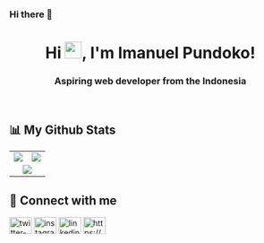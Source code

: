### Hi there 👋

<!--
**ilomon10/ilomon10** is a ✨ _special_ ✨ repository because its `README.md` (this file) appears on your GitHub profile.

Here are some ideas to get you started:

- 🔭 I’m currently working on ...
- 🌱 I’m currently learning ...
- 👯 I’m looking to collaborate on ...
- 🤔 I’m looking for help with ...
- 💬 Ask me about ...
- 📫 How to reach me: ...
- 😄 Pronouns: ...
- ⚡ Fun fact: ...
-->

<h1 align="center">Hi <img src="https://raw.githubusercontent.com/MartinHeinz/MartinHeinz/master/wave.gif" height="30px">, I'm Imanuel Pundoko! </h1>
<h3 align="center">Aspiring web developer from the Indonesia</h3>
<br/>


## 📊 My Github Stats
<table align="center" width="100%"> 
  <tr> 
    <td align="center"> 
      <img src="https://github-readme-stats.vercel.app/api?username=ilomon10&show_icons=true&count_private=true&theme=react&hide_border=true&bg_color=0D1117">
    </td> 
    <td align="center"> 
      <img src="https://github-readme-streak-stats.herokuapp.com/?user=ilomon10&theme=black-ice"/>
    </td> 
   </tr> 
  
  <tr> 
    <td align="center" colspan="2"> 
      <img src="https://github-readme-stats.vercel.app/api/top-langs/?username=ilomon10&langs_count=8&count_private=true&layout=compact&theme=react&hide_border=true&bg_color=0D1117"/>
    </td> 
  </tr> 
  
  </table>


## 🤝 Connect with me

<p align="left">
<a href="https://twitter.com/ilomon10" target="blank"><img align="center" src="https://raw.githubusercontent.com/rahuldkjain/github-profile-readme-generator/master/src/images/icons/Social/twitter.svg" alt="twitter-ilomon10" height="30" width="40" /></a>
<a href="https://instagram.com/iam.ilo" target="blank"><img align="center" src="https://raw.githubusercontent.com/rahuldkjain/github-profile-readme-generator/master/src/images/icons/Social/instagram.svg" alt="instagram-ilomon10" height="30" width="40" /></a>
<a href="https://linkedin.com/in/imanuel-pundoko" target="blank"><img align="center" src="https://raw.githubusercontent.com/rahuldkjain/github-profile-readme-generator/master/src/images/icons/Social/linked-in-alt.svg" alt="linkedin-ilomon10" height="30" width="40" /></a>
<a href="https://stackoverflow.com/8271526/imanuel-pundoko" target="blank"><img align="center" src="https://raw.githubusercontent.com/rahuldkjain/github-profile-readme-generator/master/src/images/icons/Social/stack-overflow.svg" alt="https://stackoverflow.com/users/8271526/imanuel-pundoko" height="30" width="40" /></a>
</p>
